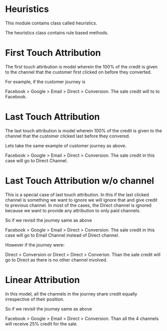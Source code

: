 # Heuristics

This module contains class called heuristics. 

The heuristics class contains rule based methods.

# First Touch Attribution

The first touch attribution is model wherein the 100% of the credit is given to the channel that the customer first clicked on before they converted. 

For example, if the customer journey is 

Facebook > Google > Email > Direct > Conversion. The sale credit will to to Facebook. 

# Last Touch Attribution 

The last touch attribution is model wherein 100% of the credit is given to the channel that the customer clicked last before they convered. 

Lets take the same example of customer journey as above.

Facebook > Google > Email > Direct > Conversion. The sale credit in this case will go to Direct Channel.

# Last Touch Attribution w/o channel

This is a special case of last touch attribution. In this if the last clicked channel is something we want to ignore we will ignore that and give credit to previous channel. In most of the cases, the Direct channel is ignored because we want to provide any attribution to only paid channels. 

So if we revisit the journey same as above 

Facebook > Google > Email > Direct > Conversion. The sale credit in this case will go to Email Channel instead of Direct channel. 

However if the journey were: 

Direct > Conversion or Direct > Direct > Converion. Than the sale credit will go to Direct as there is no other channel involved.

# Linear Attribution 

In this model, all the channels in the journey share credit equally irrespective of their position. 

So if we revisit the journey same as above 

Facebook > Google > Email > Direct > Conversion. Than all the 4 channels will receive 25% credit for the sale.  
